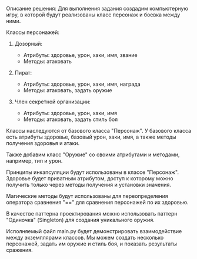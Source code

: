 Описание решения:
Для выполнения задания создадим компьютерную игру, в которой будут реализованы класс персонаж и боевка между ними. 

Классы персонажей:
1. Дозорный:
   - Атрибуты: здоровье, урон, хаки, имя, звание
   - Методы: атаковать

2. Пират:
   - Атрибуты: здоровье, урон, хаки, имя, награда
   - Методы: атаковать, задать оружие
   
3. Член секретной организации:
   - Атрибуты: здоровье, урон, хаки, имя
   - Методы: атаковать, задать стиль боя
   
Классы наследуются от базового класса "Персонаж". У базового класса есть атрибуты здоровье, базовый урон, хаки, имя, а также методы получения здоровья и атаки. 

Также добавим класс "Оружие" со своими атрибутами и методами, например, тип и урон.

Принципы инкапсуляции будут использованы в классе "Персонаж". Здоровье будет приватным атрибутом, доступ к которому можно получить только через методы получения и установки значения. 

Магические методы будут использованы для переопределения оператора сравнения "==" для сравнения персонажей по их здоровью. 

В качестве паттерна проектирования можно использовать паттерн "Одиночка" (Singleton) для создания уникального оружия.

Исполняемый файл main.py будет демонстрировать взаимодействие между экземплярами классов. Мы можем создать несколько персонажей, задать им оружие и стиль боя, и показать результаты сражения.